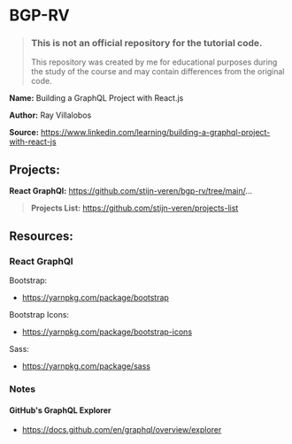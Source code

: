 # BGP-RV

> ### This is not an official repository for the tutorial code.
> This repository was created by me for educational purposes during the study of the course and may contain differences from the original code.

**Name:** Building a GraphQL Project with React.js

**Author:** Ray Villalobos

**Source:** https://www.linkedin.com/learning/building-a-graphql-project-with-react-js

## Projects:

**React GraphQl:** https://github.com/stijn-veren/bgp-rv/tree/main/...

> **Projects List:** https://github.com/stijn-veren/projects-list

## Resources:

### React GraphQl

Bootstrap:

- https://yarnpkg.com/package/bootstrap

Bootstrap Icons:

- https://yarnpkg.com/package/bootstrap-icons

Sass:

- https://yarnpkg.com/package/sass

### Notes

#### GitHub's GraphQL Explorer

- https://docs.github.com/en/graphql/overview/explorer
